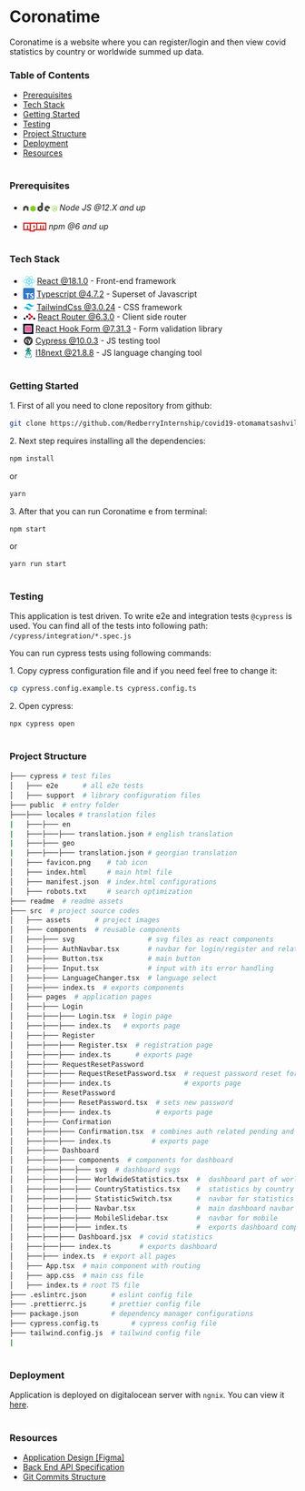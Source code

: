 # Coronatime

Coronatime is a website where you can register/login and then view covid statistics by country or worldwide summed up data.

### Table of Contents

- [Prerequisites](#prerequisites)
- [Tech Stack](#tech-stack)
- [Getting Started](#getting-started)
- [Testing](#testing)
- [Project Structure](#project-structure)
- [Deployment](#deployment)
- [Resources](#resources)

#

### Prerequisites

- <img src="./readme/assets/node.svg" height="17" style="position: relative; top: 2px"/> _Node JS @12.X and up_

* <img src="./readme/assets/npm.png" height="16" style="position: relative; top: 4px"> _npm @6 and up_

#

### Tech Stack

- <img src="readme/assets/react.png" height="18" style="position: relative; top: 4px" /> [React @18.1.0](https://reactjs.org) - Front-end framework
- <img src="readme/assets/typescript.png" height="20" style="position: relative; top: 4px" /> [Typescript @4.7.2](https://www.typescriptlang.org/) - Superset of Javascript
- <img src="readme/assets/tailwind.png"  height="20" style="position: relative; top: 4px" /> [TailwindCss @3.0.24](https://tailwindcss.com/) - CSS framework
- <img src="readme/assets/router.webp" height="11" /> [React Router @6.3.0](https://reactrouter.com/) - Client side router
- <img src="readme/assets/react-form.png" height="18" style="position: relative; top: 4px" /> [React Hook Form @7.31.3](https://react-hook-form.com/) - Form validation library
- <img src="readme/assets/cypress.png" height="18" style="position: relative; top: 4px" /> [Cypress @10.0.3](https://www.cypress.io/) - JS testing tool
- <img src="readme/assets/i18next.png" height="18" style="position: relative; top: 4px" /> [I18next @21.8.8](https://www.i18next.com/) - JS language changing tool

#

### Getting Started

1\. First of all you need to clone repository from github:

```sh
git clone https://github.com/RedberryInternship/covid19-otomamatsashvili.git
```

2\. Next step requires installing all the dependencies:

```sh
npm install
```

or

```sh
yarn
```

3\. After that you can run Coronatime e from terminal:

```sh
npm start
```

or

```
yarn run start
```

#

### Testing

This application is test driven. To write e2e and integration tests `@cypress` is used. You can find all of the tests into following path: `/cypress/integration/*.spec.js`

You can run cypress tests using following commands:

1\. Copy cypress configuration file and if you need feel free to change it:

```sh
cp cypress.config.example.ts cypress.config.ts
```

2\. Open cypress:

```sh
npx cypress open
```

#

### Project Structure

```bash
├─── cypress # test files
│   ├─── e2e      # all e2e tests
│   ├─── support  # library configuration files
├─── public  # entry folder
├───├─── locales # translation files
|   ├───├─── en
|   ├───├───├─── translation.json # english translation
|   ├───├─── geo
|   ├───├───├─── translation.json # georgian translation
│   ├─── favicon.png    # tab icon
│   ├─── index.html     # main html file
│   ├─── manifest.json  # index.html configurations
│   ├─── robots.txt     # search optimization
├─── readme  # readme assets
├─── src  # project source codes
│   ├─── assets      # project images
│   ├─── components  # reusable components
│   ├───├─── svg                  # svg files as react components
│   ├───├─── AuthNavbar.tsx       # navbar for login/register and related pages
│   ├───├─── Button.tsx           # main button
│   ├───├─── Input.tsx            # input with its error handling
│   ├───├─── LanguageChanger.tsx  # language select
│   ├───├─── index.ts  # exports components
│   ├─── pages  # application pages
│   ├───├─── Login
│   ├───├───├─── Login.tsx  # login page
│   ├───├───├─── index.ts   # exports page
│   ├───├─── Register
│   ├───├───├─── Register.tsx  # registration page
│   ├───├───├─── index.ts      # exports page
│   ├───├─── RequestResetPassword
│   ├───├───├─── RequestResetPassword.tsx  # request password reset for specific email
│   ├───├───├─── index.ts                  # exports page
│   ├───├─── ResetPassword
│   ├───├───├─── ResetPassword.tsx  # sets new password
│   ├───├───├─── index.ts           # exports page
│   ├───├─── Confirmation
│   ├───├───├─── Confirmation.tsx  # combines auth related pending and confirmation pages
│   ├───├───├─── index.ts          # exports page
│   ├───├─── Dashboard
│   ├───├───├─── components  # components for dashboard
│   ├───├───├───├─── svg  # dashboard svgs
│   ├───├───├───├─── WorldwideStatistics.tsx  #  dashboard part of worldwide statistics
│   ├───├───├───├─── CountryStatistics.tsx    #  statistics by country
│   ├───├───├───├─── StatisticSwitch.tsx      #  navbar for statistics
│   ├───├───├───├─── Navbar.tsx               #  main dashboard navbar
│   ├───├───├───├─── MobileSlidebar.tsx       #  navbar for mobile
│   ├───├───├───├─── index.ts                 #  exports dashboard components
│   ├───├───├─── Dashboard.jsx  # covid statistics
│   ├───├───├─── index.ts       # exports dashboard
│   ├───├─── index.ts  # export all pages
│   ├─── App.tsx  # main component with routing
│   ├─── app.css  # main css file
│   ├─── index.ts # root TS file
├─── .eslintrc.json      # eslint config file
├─── .prettierrc.js      # prettier config file
├─── package.json        # dependency manager configurations
├─── cypress.config.ts        # cypress config file
├─── tailwind.config.js  # tailwind config file
|
```

#

### Deployment

Application is deployed on digitalocean server with `ngnix`. You can view it [here](coronatime.otar.redberryinternship.ge).

#

### Resources

- [Application Design [Figma]](https://www.figma.com/file/O9A950iYrHgZHtBuCtNSY8/Coronatime?node-id=0%3A1)
- [Back End API Specification](https://coronatime-api.devtest.ge/)
- [Git Commits Structure](https://redberry.gitbook.io/resources/git-is-semantikuri-komitebi)
